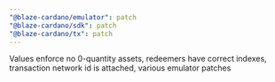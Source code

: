 ```yaml
---
"@blaze-cardano/emulator": patch
"@blaze-cardano/sdk": patch
"@blaze-cardano/tx": patch
---
```


Values enforce no 0-quantity assets, redeemers have correct indexes, transaction network id is attached, various emulator patches
